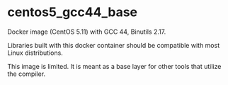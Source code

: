 # centos5_gcc44_base

Docker image (CentOS 5.11) with GCC 44, Binutils 2.17.

Libraries built with this docker container should be compatible with most Linux
distributions.

This image is limited. It is meant as a base layer for other tools
that utilize the compiler.
